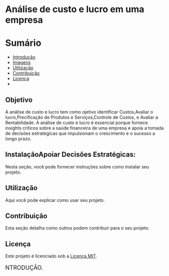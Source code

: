 # Análise de custo e lucro  em uma empresa

<h1 style="font-size: 28px;">Sumário</h1>


- [Introdução](#introdução)
- [Imagens](#imagens)
- [Utilização](#Gráficos)
- [Contribuição](#contribuição)
- [Licença](#licença)
- 

## Objetivo

A análise de custo  e lucro tem como ojetivo identificar Custos,Avaliar o lucro,Precificação de Produtos e Serviços,Controle de Custos, e Avaliar a Rentabilidade. A análise de custo e lucro é essencial porque fornece insights críticos sobre a saúde financeira de uma empresa e apoia a tomada de decisões estratégicas que impulsionam o crescimento e o sucesso a longo prazo.

## InstalaçãoApoiar Decisões Estratégicas:
Nesta seção, você pode fornecer instruções sobre como instalar seu projeto.

## Utilização

Aqui você pode explicar como usar seu projeto.

## Contribuição

Esta seção detalha como outros podem contribuir para o seu projeto.

## Licença

Este projeto é licenciado sob a [Licença MIT](LICENSE).

<p style="font-size: 18px;">NTRODUÇÃO.</p>

